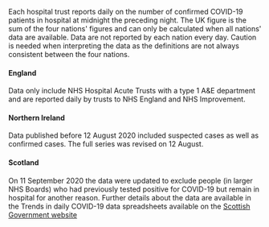 ﻿Each hospital trust reports daily on the number of confirmed COVID-19 patients in hospital at midnight the preceding night. The UK figure is the sum of the four nations' figures and can only be calculated when all nations' data are available.  Data are not reported by each nation every day.  Caution is needed when interpreting the data as the definitions are not always consistent between the four nations.

#### England

Data only include NHS Hospital Acute Trusts with a type 1 A&E department and are reported daily by trusts to NHS England and NHS Improvement.

#### Northern Ireland

Data published before 12 August 2020 included suspected cases as well as confirmed cases.  The full series was revised on 12 August.

#### Scotland

On 11 September 2020 the data were updated to exclude people (in larger NHS Boards) who had previously tested positive for COVID-19 but remain in hospital for another reason.  Further details about the data are available in the Trends in daily COVID-19 data spreadsheets available on the [Scottish Government website](https://www.gov.scot/publications/coronavirus-covid-19-trends-in-daily-data/)

